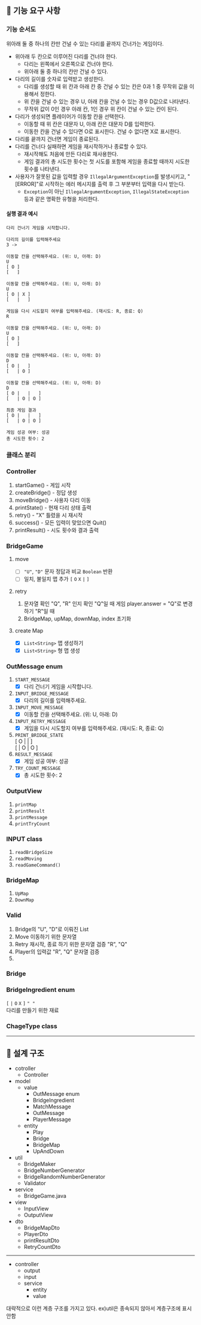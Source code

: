 ## 🚀 기능 요구 사항

### 기능 순서도

위아래 둘 중 하나의 칸만 건널 수 있는 다리를 끝까지 건너가는 게임이다.
- 위아래 두 칸으로 이루어진 다리를 건너야 한다.
    - 다리는 왼쪽에서 오른쪽으로 건너야 한다.
    - 위아래 둘 중 하나의 칸만 건널 수 있다.
- 다리의 길이를 숫자로 입력받고 생성한다.
    - 다리를 생성할 때 위 칸과 아래 칸 중 건널 수 있는 칸은 0과 1 중 무작위 값을 이용해서 정한다.
    - 위 칸을 건널 수 있는 경우 U, 아래 칸을 건널 수 있는 경우 D값으로 나타낸다.
    - 무작위 값이 0인 경우 아래 칸, 1인 경우 위 칸이 건널 수 있는 칸이 된다.
- 다리가 생성되면 플레이어가 이동할 칸을 선택한다.
    - 이동할 때 위 칸은 대문자 U, 아래 칸은 대문자 D를 입력한다.
    - 이동한 칸을 건널 수 있다면 O로 표시한다. 건널 수 없다면 X로 표시한다.
- 다리를 끝까지 건너면 게임이 종료된다.
- 다리를 건너다 실패하면 게임을 재시작하거나 종료할 수 있다.
    - 재시작해도 처음에 만든 다리로 재사용한다.
    - 게임 결과의 총 시도한 횟수는 첫 시도를 포함해 게임을 종료할 때까지 시도한 횟수를 나타낸다.
- 사용자가 잘못된 값을 입력할 경우 `IllegalArgumentException`를 발생시키고, "[ERROR]"로 시작하는 에러 메시지를 출력 후 그 부분부터 입력을 다시 받는다.
    - `Exception`이 아닌 `IllegalArgumentException`, `IllegalStateException` 등과 같은 명확한 유형을 처리한다.

#### 실행 결과 예시
```
다리 건너기 게임을 시작합니다.

다리의 길이를 입력해주세요
3 -> 

이동할 칸을 선택해주세요. (위: U, 아래: D)
U
[ O ]   
[   ]

이동할 칸을 선택해주세요. (위: U, 아래: D)
U
[ O | X ]
[   |   ]

게임을 다시 시도할지 여부를 입력해주세요. (재시도: R, 종료: Q)
R 

이동할 칸을 선택해주세요. (위: U, 아래: D)
U
[ O ]
[   ]

이동할 칸을 선택해주세요. (위: U, 아래: D)
D
[ O |   ]
[   | O ]

이동할 칸을 선택해주세요. (위: U, 아래: D)
D
[ O |   |   ]
[   | O | O ]

최종 게임 결과
[ O |   |   ]
[   | O | O ]

게임 성공 여부: 성공
총 시도한 횟수: 2
```

### 클래스 분리

### Controller
1. startGame() - 게임 시작
2. createBridge() - 정답 생성
3. moveBridge() - 사용자 다리 이동
4. printState() - 현재 다리 상태 출력
5. retry() - "X" 틀렸을 시 재시작
6. success() - 모든 입력이 맞았으면 Quit()
7. printResult() - 시도 횟수와 결과 출력

### BridgeGame
1. move
    - [ ] `"U"`, `"D"` 문자 정답과 비교 `Boolean` 반환
    - [ ] 일치, 불일치 맵 추가 `[` `O` `X` `|` `]`

2. retry

   1. 문자열 확인 "Q", "R" 인지 확인
    "Q"일 때 게임 player.answer = "Q"로 변경하기
    "R"일 때
   2. BridgeMap, upMap, downMap, index 초기화
3. create Map
    - [x] `List<String>` 맵 생성하기
    - [x] `List<String>` 형 맵 생성
### OutMessage enum
1. `START_MESSAGE`
   - [x] 다리 건너기 게임을 시작합니다.
2. `INPUT_BRIDGE_MESSAGE`
   - [x] 다리의 길이를 입력해주세요.
3. `INPUT_MOVE_MESSAGE`
   - [x] 이동할 칸을 선택해주세요. (위: U, 아래: D)
4. `INPUT_RETRY_MESSAGE`
   - [x] 게임을 다시 시도할지 여부를 입력해주세요. (재시도: R, 종료: Q)
5. `PRINT_BRIDGE_STATE`<br>
   [ O |   |   ]<br>
   [   | O | O ]
6. `RESULT_MESSAGE`
   - [x] 게임 성공 여부: 성공
7. `TRY_COUNT_MESSAGE`
   - [x] 총 시도한 횟수: 2

### OutputView
1. `printMap`
2. `printResult`
3. `printMessage`
4. `printTryCount`

### INPUT class
1. `readBridgeSize`
2. `readMoving`
3. `readGameCommand()`

### BridgeMap
1. `UpMap`
2. `DownMap` 

### Valid
1. Bridge의  "U", "D"로 이뤄진 List<String>
2. Move 이동하기 위한 문자열
3. Retry 재시작, 종료 하기 위한 문자열 검증 "R", "Q"
4. Player의 입력값 "R", "Q" 문자열 검증
5. 
### Bridge



### BridgeIngredient enum

`[`
`|`
`O`
`X`
`]`
`" "`
<br>
다리를 만들기 위한 재료

### ChageType class

---

## 📄 설계 구조

- cotroller
  - Controller
- model
  - value
    - OutMessage enum
    - BridgeIngredient
    - MatchMessage
    - OutMessage
    - PlayerMessage
  - entity
    - Play
    - Bridge
    - BridgeMap
    - UpAndDown
- util
  - BridgeMaker
  - BridgeNumberGenerator
  - BridgeRandomNumberGenerator
  - Validator
- service
  - BridgeGame.java
- view
  - InputView
  - OutputView
- dto
  - BridgeMapDto
  - PlayerDto
  - printResultDto
  - RetryCountDto
<hr>

- controller
  - output
  - input
  - service
    - entity
    - value
    
대략적으로 이런 계층 구조를 가지고 있다. ex)util은 종속되지 않아서 계층구조에 표시 안함
